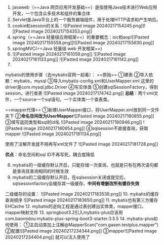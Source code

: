 1. javaweb（==Java 网页应用开发基础==）是指使用Java技术进行Web应用开发，一个包含众多技术和组件的集合体
2. Servlet是Java平台上的一个服务器端组件，用于处理HTTP请求和产生响应。
3. cookie和session的关系：![[Pasted image 20240217154245.png]]![[Pasted image 20240217154353.png]]
4. spring（==Java 轻量级应用框架==）的重要概念：ioc和aop![[Pasted image 20240217155558.png]]![[Pasted image 20240217155630.png]]
5. springMVC(==Java 轻量级 web 开发框架==)
6. ![[Pasted image 20240217161059.png]]
![[Pasted image 20240217161133.png]]
![[Pasted image 20240217161142.png]]
7. 
mybatis的使用步骤（去mybatis官网一起看）：
==原始==
①建表
②导入依赖：mybatis，mysql
③导入mybatis-config.xml和UserMapper.xml
这里的driver是com.mysql.jdbc.Driver
④写实体类
⑤创建sqlSessionFactory，得到session，进行查表
![[Pasted image 20240217174742.png]]
**总结**：两个xml文件，一个source一个sql语句。一个实体类一个查表类。

==mapper代理==
①新建UserMapper接口，将UserMapper.xml放到同一文件夹下
②**命名空间改为UserMapper**![[Pasted image 20240217180855.png]]
③填写返回类型和sql的id名
![[Pasted image 20240217180946.png]]
![[Pasted image 20240217180954.png]]
④sqlsession不直接查询，获取mapper
![[Pasted image 20240217181134.png]]

使用了注解开发就不用再写xml文件了
![[Pasted image 20240217181728.png]]

**优点**：命名空间和sql ID不再写死，耦合度降低

8. mybatis的一级缓存默认开启，只能存储一次查询，也就是只有在两次语句都是查询且查询相同的时候生效
9. mybatis的二级缓存默认开启，在sqlsession关闭或提交后，sqlsessionfactory会缓存其一级缓存，**中间有增删改所有缓存失效**

二级缓存的设置：
![[Pasted image 20240217183538.png]]
10. mybatis的缓存查询顺序 ![[Pasted image 20240217183650.png]]
11. mybatis也有第三方缓存EHCache
12. mybatis的逆向工程是通过表创建出实体类，mapper接口，mapper映射文件
13. springboot3.2引入mybatis-plus应该用com.baomidou:mybatis-plus-spring-boot3-starter:3.5.5
14. mybatis-plus如何使用：
①主启动类加上注解@MapperScan("com.gasen.testplus.mapper")
②配置![[Pasted image 20240217234344.png]]
③mapper![[Pasted image 20240217234404.png]]
就可以注入使用了